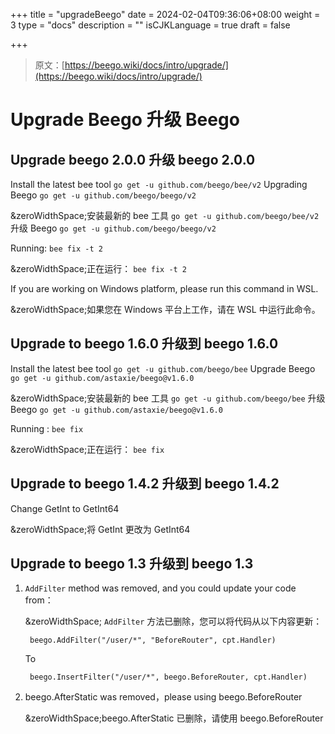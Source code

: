 +++
title = "upgradeBeego"
date = 2024-02-04T09:36:06+08:00
weight = 3
type = "docs"
description = ""
isCJKLanguage = true
draft = false

+++

> 原文：[https://beego.wiki/docs/intro/upgrade/](https://beego.wiki/docs/intro/upgrade/)

# Upgrade Beego 升级 Beego



## Upgrade beego 2.0.0 升级 beego 2.0.0

Install the latest bee tool `go get -u github.com/beego/bee/v2` Upgrading Beego `go get -u github.com/beego/beego/v2`

&zeroWidthSpace;安装最新的 bee 工具 `go get -u github.com/beego/bee/v2` 升级 Beego `go get -u github.com/beego/beego/v2`

Running: `bee fix -t 2`

&zeroWidthSpace;正在运行： `bee fix -t 2`

If you are working on Windows platform, please run this command in WSL.

&zeroWidthSpace;如果您在 Windows 平台上工作，请在 WSL 中运行此命令。

## Upgrade to beego 1.6.0 升级到 beego 1.6.0

Install the latest bee tool `go get -u github.com/beego/bee` Upgrade Beego `go get -u github.com/astaxie/beego@v1.6.0`

&zeroWidthSpace;安装最新的 bee 工具 `go get -u github.com/beego/bee` 升级 Beego `go get -u github.com/astaxie/beego@v1.6.0`

Running : `bee fix`

&zeroWidthSpace;正在运行： `bee fix`

## Upgrade to beego 1.4.2 升级到 beego 1.4.2

Change GetInt to GetInt64

&zeroWidthSpace;将 GetInt 更改为 GetInt64

## Upgrade to beego 1.3 升级到 beego 1.3

1. `AddFilter` method was removed, and you could update your code from：

   &zeroWidthSpace; `AddFilter` 方法已删除，您可以将代码从以下内容更新：

   ```
    beego.AddFilter("/user/*", "BeforeRouter", cpt.Handler)
   ```

   To

   ```
    beego.InsertFilter("/user/*", beego.BeforeRouter, cpt.Handler)
   ```

2. beego.AfterStatic was removed，please using beego.BeforeRouter

   &zeroWidthSpace;beego.AfterStatic 已删除，请使用 beego.BeforeRouter